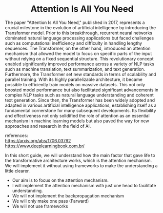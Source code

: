 # <center> Attention Is All You Need

The paper "Attention Is All You Need," published in 2017, represents a crucial milestone in the evolution of artificial intelligence by introducing the Transformer model. Prior to this breakthrough, recurrent neural networks dominated natural language processing applications but faced challenges such as computational inefficiency and difficulty in handling lengthy sequences. The Transformer, on the other hand, introduced an attention mechanism that allowed the model to focus on specific parts of the input without relying on a fixed sequential structure. This revolutionary concept enabled significantly improved performance across a variety of NLP tasks such as machine translation, text summarization, and text generation.
 Furthermore, the Transformer set new standards in terms of scalability and parallel training. With its highly parallelizable architecture, it became possible to efficiently train models on massive datasets. This not only boosted model performance but also facilitated significant advancements in complex NLP tasks such as natural language understanding and coherent text generation.
Since then, the Transformer has been widely adopted and adapted in various artificial intelligence applications, establishing itself as a fundamental cornerstone for many subsequent developments. Its flexibility and effectiveness not only solidified the role of attention as an essential mechanism in machine learning models but also paved the way for new approaches and research in the field of AI.

references:<br>
    https://arxiv.org/abs/1706.03762 <br>
    https://www.deeplearningbook.com.br/



In this short guide, we will understand how the main factor that gave life to the transformative architecture works, which is the attention mechanism. We will implement it without using frameworks to make the understanding a little clearer.

- Our aim is to focus on the attention mechanism.
- I will implement the attention mechanism with just one head to facilitate understanding.
- We will not implement the backpropagation mechanism
- We will only make one pass (Farward)
- We will not use frameworks
